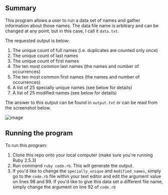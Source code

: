 ## Summary

This program allows a user to run a data set of names and gather information about those names. The data file name is arbitrary and can be changed at any point, but in this case, I call it `data.txt`. 

The requested output is below: 

1. The unique count of full names (i.e. duplicates are counted only once)
2. The unique count of last names
3. The unique count of first names
4. The ten most common last names (the names and number of occurrences)
5. The ten most common first names (the names and number of occurrences)
6. A list of 25 specially unique names (see below for details)
7. A list of 25 modified names (see below for details)

The answer to this output can be found in `output.txt` or can be read from the screenshot below. 

![image](https://i.ibb.co/8m6cCPy/Screen-Shot-2021-06-07-at-6-51-09-PM.png)

## Running the program
To run this program:

1. Clone this repo onto your local computer (make sure you're running Ruby 2.5.3) 
2. Run command `ruby code.rb`. This will generate the output. 
3. If you'd like to change the `specially_unique` and `modified_names`, simply go to the `code.rb` file within your text editor and edit the argument value on lines 98 and 99. If you'd like to give this data set a different file name, simply change the argument on line 92 of `code.rb`
